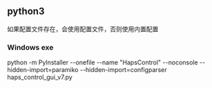## python3

如果配置文件存在，会使用配置文件，否则使用内置配置

### Windows exe
python -m PyInstaller --onefile --name "HapsControl" --noconsole --hidden-import=paramiko --hidden-import=configparser haps_control_gui_v7.py